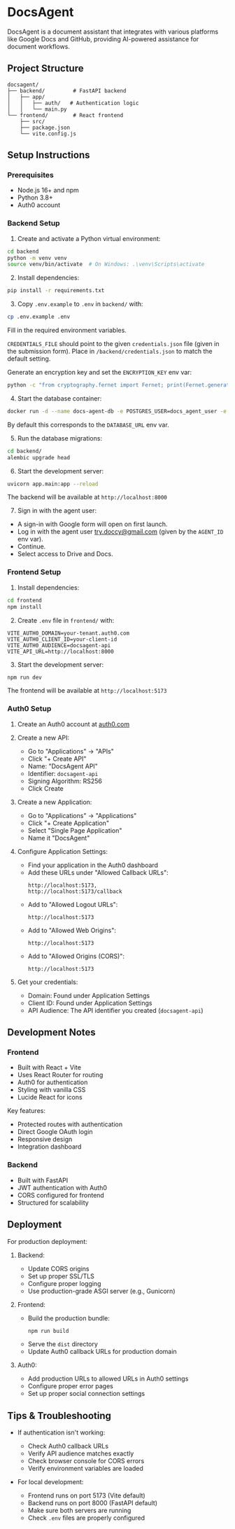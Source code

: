 # DocsAgent

DocsAgent is a document assistant that integrates with various platforms like Google Docs and GitHub, providing AI-powered assistance for document workflows.

## Project Structure

```
docsagent/
├── backend/         # FastAPI backend
│   ├── app/
│   │   ├── auth/   # Authentication logic
│   │   └── main.py
└── frontend/        # React frontend
    ├── src/
    ├── package.json
    └── vite.config.js
```

## Setup Instructions

### Prerequisites

- Node.js 16+ and npm
- Python 3.8+
- Auth0 account

### Backend Setup

1. Create and activate a Python virtual environment:
```bash
cd backend
python -m venv venv
source venv/bin/activate  # On Windows: .\venv\Scripts\activate
```

2. Install dependencies:
```bash
pip install -r requirements.txt
```

3. Copy `.env.example` to `.env` in `backend/` with:
```bash
cp .env.example .env
```

Fill in the required environment variables.

`CREDENTIALS_FILE` should point to the given `credentials.json` file (given in the submission form). Place in `/backend/credentials.json` to match the default setting.

Generate an encryption key and set the `ENCRYPTION_KEY` env var:
```bash
python -c "from cryptography.fernet import Fernet; print(Fernet.generate_key().decode())"
```

4. Start the database container:
```bash
docker run -d --name docs-agent-db -e POSTGRES_USER=docs_agent_user -e POSTGRES_PASSWORD=password -e POSTGRES_DB=docs_agent -p 5432:5432 ankane/pgvector
```

By default this corresponds to the `DATABASE_URL` env var.

5. Run the database migrations:
```bash
cd backend/
alembic upgrade head
```

6. Start the development server:
```bash
uvicorn app.main:app --reload
```

The backend will be available at `http://localhost:8000`

7. Sign in with the agent user:
- A sign-in with Google form will open on first launch.
- Log in with the agent user try.doccy@gmail.com (given by the `AGENT_ID` env var).
- Continue.
- Select access to Drive and Docs.

### Frontend Setup

1. Install dependencies:
```bash
cd frontend
npm install
```

2. Create `.env` file in `frontend/` with:
```env
VITE_AUTH0_DOMAIN=your-tenant.auth0.com
VITE_AUTH0_CLIENT_ID=your-client-id
VITE_AUTH0_AUDIENCE=docsagent-api
VITE_API_URL=http://localhost:8000
```

3. Start the development server:
```bash
npm run dev
```

The frontend will be available at `http://localhost:5173`

### Auth0 Setup

1. Create an Auth0 account at [auth0.com](https://auth0.com)

2. Create a new API:
   - Go to "Applications" → "APIs"
   - Click "+ Create API"
   - Name: "DocsAgent API"
   - Identifier: `docsagent-api`
   - Signing Algorithm: RS256
   - Click Create

3. Create a new Application:
   - Go to "Applications" → "Applications"
   - Click "+ Create Application"
   - Select "Single Page Application"
   - Name it "DocsAgent"

4. Configure Application Settings:
   - Find your application in the Auth0 dashboard
   - Add these URLs under "Allowed Callback URLs":
     ```
     http://localhost:5173,
     http://localhost:5173/callback
     ```
   - Add to "Allowed Logout URLs":
     ```
     http://localhost:5173
     ```
   - Add to "Allowed Web Origins":
     ```
     http://localhost:5173
     ```
   - Add to "Allowed Origins (CORS)":
     ```
     http://localhost:5173
     ```

5. Get your credentials:
   - Domain: Found under Application Settings
   - Client ID: Found under Application Settings
   - API Audience: The API identifier you created (`docsagent-api`)

## Development Notes

### Frontend

- Built with React + Vite
- Uses React Router for routing
- Auth0 for authentication
- Styling with vanilla CSS
- Lucide React for icons

Key features:
- Protected routes with authentication
- Direct Google OAuth login
- Responsive design
- Integration dashboard

### Backend

- Built with FastAPI
- JWT authentication with Auth0
- CORS configured for frontend
- Structured for scalability

## Deployment

For production deployment:

1. Backend:
   - Update CORS origins
   - Set up proper SSL/TLS
   - Configure proper logging
   - Use production-grade ASGI server (e.g., Gunicorn)

2. Frontend:
   - Build the production bundle:
     ```bash
     npm run build
     ```
   - Serve the `dist` directory
   - Update Auth0 callback URLs for production domain

3. Auth0:
   - Add production URLs to allowed URLs in Auth0 settings
   - Configure proper error pages
   - Set up proper social connection settings

## Tips & Troubleshooting

- If authentication isn't working:
  - Check Auth0 callback URLs
  - Verify API audience matches exactly
  - Check browser console for CORS errors
  - Verify environment variables are loaded

- For local development:
  - Frontend runs on port 5173 (Vite default)
  - Backend runs on port 8000 (FastAPI default)
  - Make sure both servers are running
  - Check `.env` files are properly configured
